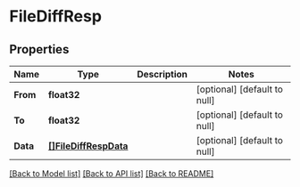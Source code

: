 # FileDiffResp

## Properties
Name | Type | Description | Notes
------------ | ------------- | ------------- | -------------
**From** | **float32** |  | [optional] [default to null]
**To** | **float32** |  | [optional] [default to null]
**Data** | [**[]FileDiffRespData**](FileDiffResp_data.md) |  | [optional] [default to null]

[[Back to Model list]](../README.md#documentation-for-models) [[Back to API list]](../README.md#documentation-for-api-endpoints) [[Back to README]](../README.md)


